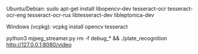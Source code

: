 Ubuntu/Debian:
sudo apt-get install libopencv-dev tesseract-ocr tesseract-ocr-eng tesseract-ocr-rus libtesseract-dev libleptonica-dev

Windows (vcpkg):
vcpkg install opencv tesseract

python3 mjpeg_streamer.py
rm -f debug_* && ./plate_recognition http://127.0.0.1:8080/video
